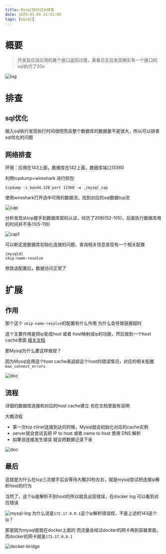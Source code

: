 ```yaml
---
title: Mysql执行过长排查
date: 2025-01-05 21:51:00
tags: [mysql]
---
```



# 概要

> 开发反应说应用的某个接口返回过慢，查看日志后发现确实有一个接口的sql执行了20s

![log](.\log.jpg)

# 排查

## sql优化

输入sql执行发现执行时间很短而且整个数据库的数据量不是很大，所以可以排查sql优化的问题

## 网络排查

环境：应用在143上面，数据库在142上面，数据库端口13360

利用tcpdump+wireshark 进行抓包

```shell
tcpdump -i bond4.128 port 13360 -w ./mysql_cap
```

使用wireshark打开选中可用的数据流，找到对应的sql数据tcp流

![cap](.\cap.jpg)

分析发现从tcp握手到数据库密码认证，经历了20秒(52-105)，后面执行数据库用的时间并不多(105-116)

![cap1](.\cap1.jpg)

可以断定是数据库初始化连接的问题，查询相关信息发现有一个相关配置

```shell
[mysqld]
skip-name-resolve
```

修改该配置后，数据访问正常了

# 扩展

## 作用

那个这个 `skip-name-resolve`的配置有什么作用 为什么会导致链接超时

这个主要作用是把ip变成host 或者 host映射成ip的功能，然后放到一个host cache里面 [相关文档](https://dev.mysql.com/doc/refman/8.4/en/host-cache.html)

那Mysql为什么要这样做捏？

因为Mysql会用这个host cache来追踪这个host的错误情况，对应的相关配置 `max_connect_errors` 

![doc](.\doc.png)

## 流程

详细的数据库连接和对应的host cache建立 也在文档里面有说明

大概流程

+ 第一次tcp clinet连接到达的时候，Mysql就会初始化对应的cache实例
+ server就会尝试去把 IP to host 或者 name to host 使用 DNS 解析
+ 如果该连接发生错误 就会把数据记录下来 

![doc](.\doc1.png)

## 最后

这就是为什么在tcp三次握手后会等待大概20秒左右，就是mysql尝试把连接ip解析host的行为

当然了，这个ip是解析不到host的所以就会出现错误，在docker log 可以看到对应错误

![mysql-log](.\mysql-log.png)
为什么说是`172.17.0.0.1`这个ip解析错误捏，不是上述的143这个ip？

那是因为mysql是跑在docker上面的 而流量会经过docker的网卡再到容器里面，而docker的网卡就是`172.17.0.0.1`

![docker-bridge](.\docker-bridge.png)

